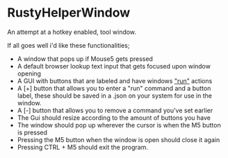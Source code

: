 # RustyHelperWindow
An attempt at a hotkey enabled, tool window.

If all goes well i'd like these functionalities;
- A window that pops up if Mouse5 gets pressed
- A default browser lookup text input that gets focused upon window opening
- A GUI with buttons that are labeled and have windows <a href="https://en.wikipedia.org/wiki/Run_command">"run"</a> actions
- A [+] button that allows you to enter a "run" command and a button label, these should be saved in a .json on your system for use in the window.
- A [-] button that allows you to remove a command you've set earlier
- The Gui should resize according to the amount of buttons you have
- The window should pop up wherever the cursor is when the M5 button is pressed
- Pressing the M5 button when the window is open should close it again
- Pressing CTRL + M5 should exit the program.